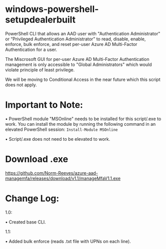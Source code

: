 # windows-powershell-setupdealerbuilt

PowerShell CLI that allows an AAD user with "Authentication Administrator" or “Privileged Authentication Administrator” to read, disable, enable, enforce, bulk enforce, and reset per-user Azure AD Multi-Factor Authentication for a user.

The Miscrosoft GUI for per-user Azure AD Multi-Factor Authentication management is only accessible to "Global Administrators" which would violate principle of least privilege.

We will be moving to Conditional Access in the near future which this script does not apply.

Important to Note:
=========
• PowerShell module "MSOnline" needs to be installed for this script/.exe to work. You can install the module by running the following command in an elevated PowerShell session: ```Install-Module MSOnline```

• Script/.exe does not need to be elevated to work.

Download .exe
=========
https://github.com/Norm-Reeves/azure-aad-managemfa/releases/download/v1.1/manageMfaV1.1.exe

Change Log:
============
1.0:

  • Created base CLI.

1.1:

  • Added bulk enforce (reads .txt file with UPNs on each line).
